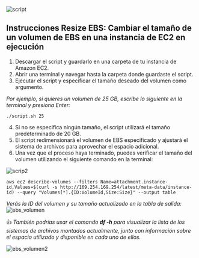 ![script](https://user-images.githubusercontent.com/126183973/225883982-18978cde-07ae-4c8f-b980-fe1e08cc1256.png)

## **Instrucciones Resize EBS: Cambiar el tamaño de un volumen de EBS en una instancia de EC2 en ejecución**
1. Descargar el script y guardarlo en una carpeta de tu instancia de Amazon EC2.
2. Abrir una terminal y navegar hasta la carpeta donde guardaste el script.
3. Ejecutar el script y especificar el tamaño deseado del volumen como argumento. 

_Por ejemplo, si quieres un volumen de 25 GB, escribe lo siguiente en la terminal y presiona Enter:_
```
./script.sh 25
```
4. Si no se especifica ningún tamaño, el script utilizará el tamaño predeterminado de 20 GB.
5. El script redimensionará el volumen de EBS especificado y ajustará el sistema de archivos para aprovechar el espacio adicional.
6. Una vez que el proceso haya terminado, puedes verificar el tamaño del volumen utilizando el siguiente comando en la terminal:

![scrip2](https://user-images.githubusercontent.com/126183973/225884204-5dff6288-f5c8-4fe4-9627-516f94cd7fd7.png)

```
aws ec2 describe-volumes --filters Name=attachment.instance-id,Values=$(curl -s http://169.254.169.254/latest/meta-data/instance-id) --query "Volumes[*].{ID:VolumeId,Size:Size}" --output table
```

_Verás la ID del volumen y su tamaño actualizado en la tabla de salida:_
![ebs_volumen](https://user-images.githubusercontent.com/126183973/225895372-f357bd34-a385-4440-a8b3-15c08572c555.JPG)

👍 _También podrías usar el comando **df -h** para visualizar la lista de los sistemas de archivos montados actualmente, junto con información sobre el espacio utilizado y disponible en cada uno de ellos._

![ebs_volumen2](https://user-images.githubusercontent.com/126183973/225895385-d179cb60-329d-4d4f-b2b1-a08b69eb849f.JPG)
